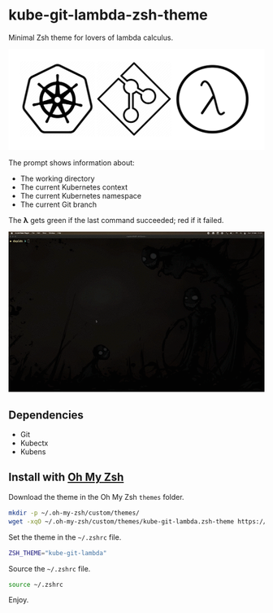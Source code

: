# kube-git-lambda-zsh-theme
Minimal Zsh theme for lovers of lambda calculus.

<img src="./assets/logo.png"  width="960px" />

The prompt shows information about:
- The working directory
- The current Kubernetes context
- The current Kubernetes namespace
- The current Git branch

The **λ** gets green if the last command succeeded; red if it failed.

<img src="./assets/screen-recording.gif" />

## Dependencies
- Git
- Kubectx
- Kubens

## Install with [Oh My Zsh](https://github.com/ohmyzsh/ohmyzsh)
Download the theme in the Oh My Zsh `themes` folder.
```bash
mkdir -p ~/.oh-my-zsh/custom/themes/
wget -xqO ~/.oh-my-zsh/custom/themes/kube-git-lambda.zsh-theme https://raw.githubusercontent.com/dapids/kube-git-lambda-zsh-theme/main/kube-git-lambda.zsh-theme
```

Set the theme in the `~/.zshrc` file.
```bash
ZSH_THEME="kube-git-lambda"
```

Source the `~/.zshrc` file.
```bash
source ~/.zshrc
```

Enjoy.
